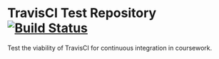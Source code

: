 # TravisCI Test Repository [![Build Status](https://travis-ci.org/JesseMcBrennan/travis-test.svg?branch=master)](https://travis-ci.org/JesseMcBrennan/travis-test)

Test the viability of TravisCI for continuous integration in coursework.

